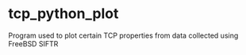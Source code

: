 # tcp_python_plot
Program used to plot certain TCP properties from data collected using FreeBSD SIFTR
